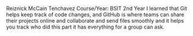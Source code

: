 Reiznick McCain Tenchavez
Course/Year: BSIT 2nd Year
I learned that Git helps keep track of code changes, and GitHub is where teams can share their projects online and collaborate and send files smoothly and it helps you track who did this part it has everything for a group can ask.
